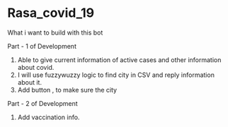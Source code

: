 # Rasa_covid_19

What i want to build with this bot

Part - 1 of Development
1) Able to give current information of active cases and other information about covid.
2) I will use fuzzywuzzy logic to find city in CSV and reply information about it.
3) Add button , to make sure the city

Part - 2 of Development
1) Add vaccination info.
